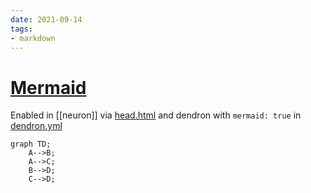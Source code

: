```yaml
---
date: 2021-09-14
tags:
- markdown
---
```

# [Mermaid](https://github.com/mermaid-js/mermaid)

Enabled in [[neuron]] via [head.html](../head.html) and dendron with `mermaid: true` in [dendron.yml](../dendron.yml)

```mermaid
graph TD;
    A-->B;
    A-->C;
    B-->D;
    C-->D;
```
